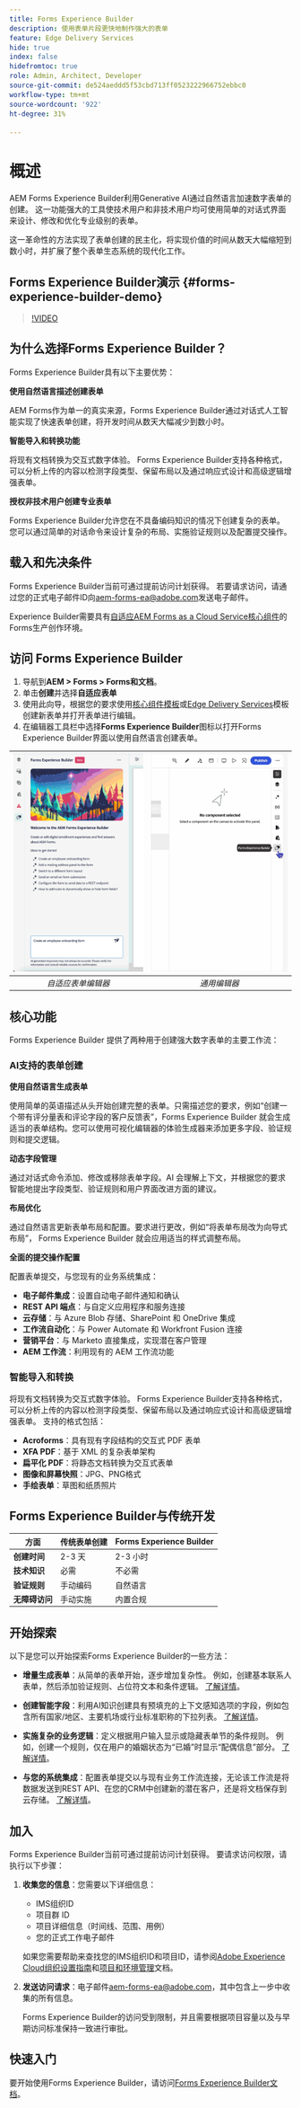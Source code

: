 ```yaml
---
title: Forms Experience Builder
description: 使用表单片段更快地制作强大的表单
feature: Edge Delivery Services
hide: true
index: false
hidefromtoc: true
role: Admin, Architect, Developer
source-git-commit: de524aeddd5f53cbd713ff0523222966752ebbc0
workflow-type: tm+mt
source-wordcount: '922'
ht-degree: 31%

---
```





# 概述

AEM Forms Experience Builder利用Generative AI通过自然语言加速数字表单的创建。 这一功能强大的工具使技术用户和非技术用户均可使用简单的对话式界面来设计、修改和优化专业级别的表单。

这一革命性的方法实现了表单创建的民主化，将实现价值的时间从数天大幅缩短到数小时，并扩展了整个表单生态系统的现代化工作。

## Forms Experience Builder演示 {#forms-experience-builder-demo}

>[!VIDEO](https://video.tv.adobe.com/v/3463164/)

## 为什么选择Forms Experience Builder？

Forms Experience Builder具有以下主要优势：

**使用自然语言描述创建表单**

AEM Forms作为单一的真实来源，Forms Experience Builder通过对话式人工智能实现了快速表单创建，将开发时间从数天大幅减少到数小时。

**智能导入和转换功能**

将现有文档转换为交互式数字体验。 Forms Experience Builder支持各种格式，可以分析上传的内容以检测字段类型、保留布局以及通过响应式设计和高级逻辑增强表单。

**授权非技术用户创建专业表单**

Forms Experience Builder允许您在不具备编码知识的情况下创建复杂的表单。 您可以通过简单的对话命令来设计复杂的布局、实施验证规则以及配置提交操作。

## 载入和先决条件

Forms Experience Builder当前可通过提前访问计划获得。 若要请求访问，请通过您的正式电子邮件ID向[aem-forms-ea@adobe.com](mailto:aem-forms-ea@adobe.com)发送电子邮件。

Experience Builder需要具有[自适应AEM Forms as a Cloud Service核心组件](/help/forms/enable-adaptive-forms-core-components.md)的Forms生产创作环境。

## 访问 Forms Experience Builder


1. 导航到&#x200B;**AEM > Forms > Forms和文档**。
1. 单击&#x200B;**创建**&#x200B;并选择&#x200B;**自适应表单**
1. 使用此向导，根据您的要求使用[核心组件模板](/help/forms/creating-adaptive-form-core-components.md)或[Edge Delivery Services](/help/edge/docs/forms/universal-editor/create-forms.md)模板创建新表单并打开表单进行编辑。
1. 在编辑器工具栏中选择&#x200B;**Forms Experience Builder**&#x200B;图标以打开Forms Experience Builder界面以使用自然语言创建表单。


| ![自适应Forms编辑器 — Forms Experience Builder](/help/edge/docs/forms/assets/adaptive-forms-editor.gif "自适应Forms编辑器 — Forms Experience Builder") | ![通用编辑器 — Forms Experience Builder](/help/forms/assets/ue-forms-experience-builder.gif "通用编辑器 — Forms Experience Builder") |
|:-----------------------------------------------------------------------------------------------------------------------------------------------------------------------------------------------------:|:--------------------------------------------------------------------------------------------------------------------------------------------------------------------------------------------------:|
| *自适应表单编辑器* | *通用编辑器* |

<!-- >

## Learn more on key capabilities {#key-capabilities-forms-experience-builder}

<table>
<td>
   <a href="/help/forms/experience-builder/forms-experience-builder-getting-started.md">
   <img alt="Getting started with Forms Experience Builder" src="./assets/getting-started.png" />
   </a>
   <div>
      <a href="/help/forms/experience-builder/forms-experience-builder-getting-started.md">
      <strong>Getting started with Forms Experience Builder</strong>
      </a>
   </div>
   <p>
      <em>Learn the basics of creating your first form using AI-powered capabilities.</em>
   </p>
</td>

<td>
   <a href="/help/forms/experience-builder/forms-experience-builder-llm-smart-fields.md">
   <img alt="LLM-enhanced smart fields" src="./assets/llm-smart-fields.png" />
   </a>
   <div>
      <a href="/help/forms/experience-builder/forms-experience-builder-llm-smart-fields.md">
      <strong>LLM-enhanced smart fields</strong>
      </a>
   </div>
   <p>
      <em>Learn how to create fields with pre-populated options using AI knowledge base.</em>
   </p>
</td>

<td>
   <a href="/help/forms/experience-builder/forms-experience-builder-prompt-examples-library.md">
   <img alt="AI-powered form creation" src="./assets/ai-form-creation.png" />
   </a>
   <div>
      <a href="/help/forms/experience-builder/forms-experience-builder-prompt-examples-library.md">
      <strong>AI-powered form creation</strong>
      </a>
   </div>
   <p>
      <em>Learn how to utilize natural language to create and modify forms.</em>
   </p>
</td>
</table>

<table>
<td>
   <a href="/help/forms/experience-builder/intelligent-import-conversion.md">
   <img alt="Intelligent import and conversion" src="./assets/intelligent-import.png" />
   </a>
   <div>
      <a href="/help/forms/experience-builder/intelligent-import-conversion.md">
      <strong>Intelligent import and conversion</strong>
      </a>
   </div>
   <p>
      <em>Learn how to transform existing documents into interactive digital forms</em>
   </p>
</td>

<td>
   <a href="/help/forms/experience-builder/form-submission-integration.md">
   <img alt="Form submission and integration" src="./assets/form-submission.png" />
   </a>
   <div>
      <a href="/help/forms/experience-builder/form-submission-integration.md">
      <strong>Form submission and integration</strong>
      </a>
   </div>
   <p>
      <em>Learn how to configure form submissions to integrate with your business systems.</em>
   </p>
</td>

<td>
   <a href="/help/forms/experience-builder/forms-experience-builder-frequently-asked-questions.md">
   <img alt="Forms Experience Builder frequently asked questions" src="./assets/faq-banner.jpg" />
   </a>
   <div>
      <a href="/help/forms/experience-builder/forms-experience-builder-frequently-asked-questions.md">
      <strong>Frequently asked questions</strong>
      </a>
   </div>
   <p>
      <em>Get responses to common questions about Forms Experience Builder capabilities and usage.</em>
   </p>
</td>
</table> -->

## 核心功能

Forms Experience Builder 提供了两种用于创建强大数字表单的主要工作流：

### AI支持的表单创建

**使用自然语言生成表单**

使用简单的英语描述从头开始创建完整的表单。只需描述您的要求，例如“创建一个带有评分量表和评论字段的客户反馈表”，Forms Experience Builder 就会生成适当的表单结构。您可以使用可视化编辑器的体验生成器来添加更多字段、验证规则和提交逻辑。

**动态字段管理**

通过对话式命令添加、修改或移除表单字段。AI 会理解上下文，并根据您的要求智能地提出字段类型、验证规则和用户界面改进方面的建议。

**布局优化**

通过自然语言更新表单布局和配置。要求进行更改，例如“将表单布局改为向导式布局”， Forms Experience Builder 就会应用适当的样式调整布局。

**全面的提交操作配置**

配置表单提交，与您现有的业务系统集成：

- **电子邮件集成**：设置自动电子邮件通知和确认
- **REST API 端点**：与自定义应用程序和服务连接
- **云存储**：与 Azure Blob 存储、SharePoint 和 OneDrive 集成
- **工作流自动化**：与 Power Automate 和 Workfront Fusion 连接
- **营销平台**：与 Marketo 直接集成，实现潜在客户管理
- **AEM 工作流**：利用现有的 AEM 工作流功能


### 智能导入和转换

将现有文档转换为交互式数字体验。 Forms Experience Builder支持各种格式，可以分析上传的内容以检测字段类型、保留布局以及通过响应式设计和高级逻辑增强表单。 支持的格式包括：

- **Acroforms**：具有现有字段结构的交互式 PDF 表单
- **XFA PDF**：基于 XML 的复杂表单架构
- **扁平化 PDF**：将静态文档转换为交互式表单
- **图像和屏幕快照**：JPG、PNG格式
- **手绘表单**：草图和纸质照片



## Forms Experience Builder与传统开发

| 方面 | 传统表单创建 | Forms Experience Builder |
|--------|---------------------------|----------------------|
| **创建时间** | 2-3 天 | 2-3 小时 |
| **技术知识** | 必需 | 不必需 |
| **验证规则** | 手动编码 | 自然语言 |
| **无障碍访问** | 手动实施 | 内置合规 |

## 开始探索

以下是您可以开始探索Forms Experience Builder的一些方法：

- **增量生成表单**：从简单的表单开始，逐步增加复杂性。 例如，创建基本联系人表单，然后添加验证规则、占位符文本和条件逻辑。 [了解详情](/help/forms/experience-builder/forms-experience-builder-prompt-examples-library.md#incremental-development-examples)。

- **创建智能字段**：利用AI知识创建具有预填充的上下文感知选项的字段，例如包含所有国家/地区、主要机场或行业标准职称的下拉列表。 [了解详情](/help/forms/experience-builder/forms-experience-builder-prompt-examples-library.md#llm-enhanced-smart-fields)。

- **实施复杂的业务逻辑**：定义根据用户输入显示或隐藏表单节的条件规则。 例如，创建一个规则，仅在用户的婚姻状态为“已婚”时显示“配偶信息”部分。 [了解详情](/help/forms/experience-builder/forms-experience-builder-prompt-examples-library.md#rule-creation--business-logic)。

- **与您的系统集成**：配置表单提交以与现有业务工作流连接，无论该工作流是将数据发送到REST API、在您的CRM中创建新的潜在客户，还是将文档保存到云存储。 [了解详情](/help/forms/experience-builder/forms-experience-builder-prompt-examples-library.md#data-integration--submission)。

## 加入

Forms Experience Builder当前可通过提前访问计划获得。 要请求访问权限，请执行以下步骤：

1. **收集您的信息**：您需要以下详细信息：
   - IMS组织ID
   - 项目群 ID
   - 项目详细信息（时间线、范围、用例）
   - 您的正式工作电子邮件

   如果您需要帮助来查找您的IMS组织ID和项目ID，请参阅[Adobe Experience Cloud组织设置指南](/help/onboarding/cloud-manager-introduction.md)和[项目和环境管理](/help/implementing/cloud-manager/getting-access-to-aem-in-cloud/program-types.md)文档。

2. **发送访问请求**：电子邮件[aem-forms-ea@adobe.com](mailto:aem-forms-ea@adobe.com)，其中包含上一步中收集的所有信息。

   Forms Experience Builder的访问受到限制，并且需要根据项目容量以及与早期访问标准保持一致进行审批。

## 快速入门

要开始使用Forms Experience Builder，请访问[Forms Experience Builder文档](/help/forms/experience-builder/forms-experience-builder-getting-started.md)。
